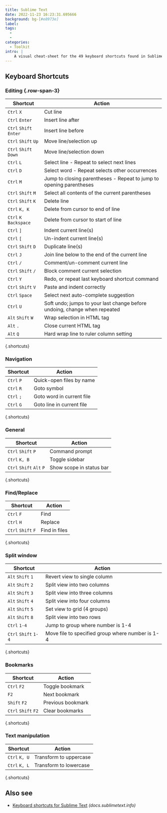 ```yaml
---
title: Sublime Text
date: 2022-11-23 16:23:31.695666
background: bg-[#e8973e]
label:
tags:
  -
  -
categories:
  - Toolkit
intro: |
    A visual cheat-sheet for the 49 keyboard shortcuts found in Sublime Text
---
```


## Keyboard Shortcuts

### Editing {.row-span-3}

| Shortcut               | Action                                                                    |
| ---------------------- | ------------------------------------------------------------------------- |
| `Ctrl` `X`             | Cut line                                                                  |
| `Ctrl` `Enter`         | Insert line after                                                         |
| `Ctrl` `Shift` `Enter` | Insert line before                                                        |
| `Ctrl` `Shift` `Up`    | Move line/selection up                                                    |
| `Ctrl` `Shift` `Down`  | Move line/selection down                                                  |
| `Ctrl` `L`             | Select line - Repeat to select next lines                                 |
| `Ctrl` `D`             | Select word - Repeat selects other occurrences                            |
| `Ctrl` `M`             | Jump to closing parentheses - Repeat to jump to opening parentheses       |
| `Ctrl` `Shift` `M`     | Select all contents of the current parentheses                            |
| `Ctrl` `Shift` `K`     | Delete line                                                               |
| `Ctrl` `K, K`          | Delete from cursor to end of line                                         |
| `Ctrl` `K` `Backspace` | Delete from cursor to start of line                                       |
| `Ctrl` `]`             | Indent current line(s)                                                    |
| `Ctrl` `[`             | Un-indent current line(s)                                                 |
| `Ctrl` `Shift` `D`     | Duplicate line(s)                                                         |
| `Ctrl` `J`             | Join line below to the end of the current line                            |
| `Ctrl` `/`             | Comment/un-comment current line                                           |
| `Ctrl` `Shift` `/`     | Block comment current selection                                           |
| `Ctrl` `Y`             | Redo, or repeat last keyboard shortcut command                            |
| `Ctrl` `Shift` `V`     | Paste and indent correctly                                                |
| `Ctrl` `Space`         | Select next auto-complete suggestion                                      |
| `Ctrl` `U`             | Soft undo; jumps to your last change before undoing, change when repeated |
| `Alt` `Shift` `W`      | Wrap selection in HTML tag                                                |
| `Alt` `.`              | Close current HTML tag                                                    |
| `Alt` `Q`              | Hard wrap line to ruler column setting                                    |

{.shortcuts}

### Navigation

| Shortcut   | Action                    |
| ---------- | ------------------------- |
| `Ctrl` `P` | Quick-open files by name  |
| `Ctrl` `R` | Goto symbol               |
| `Ctrl` `;` | Goto word in current file |
| `Ctrl` `G` | Goto line in current file |

{.shortcuts}

### General

| Shortcut                 | Action                   |
| ------------------------ | ------------------------ |
| `Ctrl` `Shift` `P`       | Command prompt           |
| `Ctrl` `K, B`            | Toggle sidebar           |
| `Ctrl` `Shift` `Alt` `P` | Show scope in status bar |

{.shortcuts}

### Find/Replace

| Shortcut           | Action        |
| ------------------ | ------------- |
| `Ctrl` `F`         | Find          |
| `Ctrl` `H`         | Replace       |
| `Ctrl` `Shift` `F` | Find in files |

{.shortcuts}

### Split window

| Shortcut             | Action                                           |
| -------------------- | ------------------------------------------------ |
| `Alt` `Shift` `1`    | Revert view to single column                     |
| `Alt` `Shift` `2`    | Split view into two columns                      |
| `Alt` `Shift` `3`    | Split view into three columns                    |
| `Alt` `Shift` `4`    | Split view into four columns                     |
| `Alt` `Shift` `5`    | Set view to grid (4 groups)                      |
| `Alt` `Shift` `8`    | Split view into two rows                         |
| `Ctrl` `1-4`         | Jump to group where number is 1-4                |
| `Ctrl` `Shift` `1-4` | Move file to specified group where number is 1-4 |

{.shortcuts}

### Bookmarks

| Shortcut            | Action            |
| ------------------- | ----------------- |
| `Ctrl` `F2`         | Toggle bookmark   |
| `F2`                | Next bookmark     |
| `Shift` `F2`        | Previous bookmark |
| `Ctrl` `Shift` `F2` | Clear bookmarks   |

{.shortcuts}

### Text manipulation

| Shortcut      | Action                 |
| ------------- | ---------------------- |
| `Ctrl` `K, U` | Transform to uppercase |
| `Ctrl` `K, L` | Transform to lowercase |

{.shortcuts}

## Also see

- [Keyboard shortcuts for Sublime Text](http://docs.sublimetext.info/en/latest/reference/keyboard_shortcuts_win.html)
  _(docs.sublimetext.info)_
